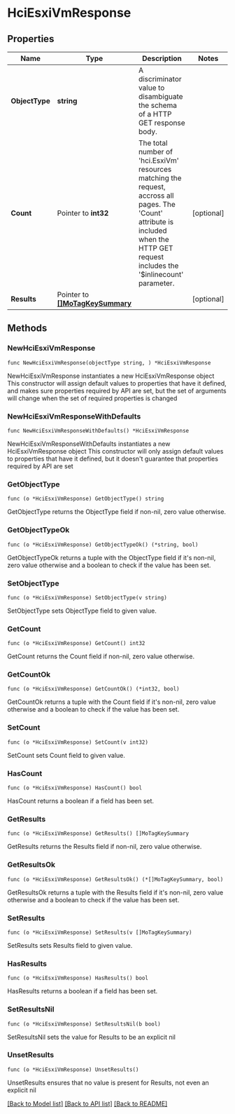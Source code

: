 # HciEsxiVmResponse

## Properties

Name | Type | Description | Notes
------------ | ------------- | ------------- | -------------
**ObjectType** | **string** | A discriminator value to disambiguate the schema of a HTTP GET response body. | 
**Count** | Pointer to **int32** | The total number of &#39;hci.EsxiVm&#39; resources matching the request, accross all pages. The &#39;Count&#39; attribute is included when the HTTP GET request includes the &#39;$inlinecount&#39; parameter. | [optional] 
**Results** | Pointer to [**[]MoTagKeySummary**](MoTagKeySummary.md) |  | [optional] 

## Methods

### NewHciEsxiVmResponse

`func NewHciEsxiVmResponse(objectType string, ) *HciEsxiVmResponse`

NewHciEsxiVmResponse instantiates a new HciEsxiVmResponse object
This constructor will assign default values to properties that have it defined,
and makes sure properties required by API are set, but the set of arguments
will change when the set of required properties is changed

### NewHciEsxiVmResponseWithDefaults

`func NewHciEsxiVmResponseWithDefaults() *HciEsxiVmResponse`

NewHciEsxiVmResponseWithDefaults instantiates a new HciEsxiVmResponse object
This constructor will only assign default values to properties that have it defined,
but it doesn't guarantee that properties required by API are set

### GetObjectType

`func (o *HciEsxiVmResponse) GetObjectType() string`

GetObjectType returns the ObjectType field if non-nil, zero value otherwise.

### GetObjectTypeOk

`func (o *HciEsxiVmResponse) GetObjectTypeOk() (*string, bool)`

GetObjectTypeOk returns a tuple with the ObjectType field if it's non-nil, zero value otherwise
and a boolean to check if the value has been set.

### SetObjectType

`func (o *HciEsxiVmResponse) SetObjectType(v string)`

SetObjectType sets ObjectType field to given value.


### GetCount

`func (o *HciEsxiVmResponse) GetCount() int32`

GetCount returns the Count field if non-nil, zero value otherwise.

### GetCountOk

`func (o *HciEsxiVmResponse) GetCountOk() (*int32, bool)`

GetCountOk returns a tuple with the Count field if it's non-nil, zero value otherwise
and a boolean to check if the value has been set.

### SetCount

`func (o *HciEsxiVmResponse) SetCount(v int32)`

SetCount sets Count field to given value.

### HasCount

`func (o *HciEsxiVmResponse) HasCount() bool`

HasCount returns a boolean if a field has been set.

### GetResults

`func (o *HciEsxiVmResponse) GetResults() []MoTagKeySummary`

GetResults returns the Results field if non-nil, zero value otherwise.

### GetResultsOk

`func (o *HciEsxiVmResponse) GetResultsOk() (*[]MoTagKeySummary, bool)`

GetResultsOk returns a tuple with the Results field if it's non-nil, zero value otherwise
and a boolean to check if the value has been set.

### SetResults

`func (o *HciEsxiVmResponse) SetResults(v []MoTagKeySummary)`

SetResults sets Results field to given value.

### HasResults

`func (o *HciEsxiVmResponse) HasResults() bool`

HasResults returns a boolean if a field has been set.

### SetResultsNil

`func (o *HciEsxiVmResponse) SetResultsNil(b bool)`

 SetResultsNil sets the value for Results to be an explicit nil

### UnsetResults
`func (o *HciEsxiVmResponse) UnsetResults()`

UnsetResults ensures that no value is present for Results, not even an explicit nil

[[Back to Model list]](../README.md#documentation-for-models) [[Back to API list]](../README.md#documentation-for-api-endpoints) [[Back to README]](../README.md)


